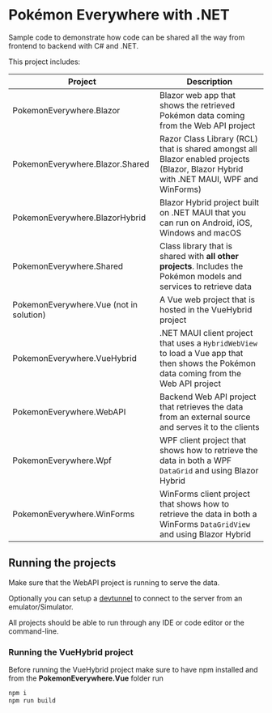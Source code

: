 # Pokémon Everywhere with .NET

Sample code to demonstrate how code can be shared all the way from frontend to backend with C# and .NET.

This project includes:

| Project    | Description |
| -------- | ------- |
| PokemonEverywhere.Blazor | Blazor web app that shows the retrieved Pokémon data coming from the Web API project |
| PokemonEverywhere.Blazor.Shared | Razor Class Library (RCL) that is shared amongst all Blazor enabled projects (Blazor, Blazor Hybrid with .NET MAUI, WPF and WinForms) |
| PokemonEverywhere.BlazorHybrid | Blazor Hybrid project built on .NET MAUI that you can run on Android, iOS, Windows and macOS |
| PokemonEverywhere.Shared | Class library that is shared with **all other projects**. Includes the Pokémon models and services to retrieve data |
| PokemonEverywhere.Vue (not in solution) | A Vue web project that is hosted in the VueHybrid project |
| PokemonEverywhere.VueHybrid | .NET MAUI client project that uses a `HybridWebView` to load a Vue app that then shows the Pokémon data coming from the Web API project |
| PokemonEverywhere.WebAPI | Backend Web API project that retrieves the data from an external source and serves it to the clients |
| PokemonEverywhere.Wpf | WPF client project that shows how to retrieve the data in both a WPF `DataGrid` and using Blazor Hybrid |
| PokemonEverywhere.WinForms | WinForms client project that shows how to retrieve the data in both a WinForms `DataGridView` and using Blazor Hybrid |

## Running the projects

Make sure that the WebAPI project is running to serve the data.

Optionally you can setup a [devtunnel](https://www.youtube.com/watch?v=azuC8SFHWp8) to connect to the server from an emulator/Simulator.

All projects should be able to run through any IDE or code editor or the command-line.

### Running the VueHybrid project

Before running the VueHybrid project make sure to have npm installed and from the **PokemonEverywhere.Vue** folder run

```bash
npm i
npm run build
```
